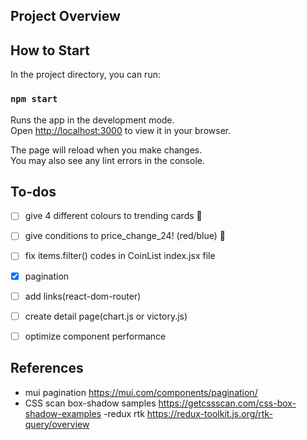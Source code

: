 ## Project Overview
## How to Start

In the project directory, you can run:

### `npm start`

Runs the app in the development mode.\
Open [http://localhost:3000](http://localhost:3000) to view it in your browser.

The page will reload when you make changes.\
You may also see any lint errors in the console.

## To-dos
-[ ] give 4 different colours to trending cards 🎨
-[ ] give conditions to price_change_24! (red/blue) 🎨
-[ ] fix items.filter() codes in CoinList index.jsx file
-[X] pagination
-[ ] add links(react-dom-router)
-[ ] create detail page(chart.js or victory.js)

-[ ] optimize component performance

## References
- mui pagination https://mui.com/components/pagination/
- CSS scan box-shadow samples https://getcssscan.com/css-box-shadow-examples
-redux rtk https://redux-toolkit.js.org/rtk-query/overview 